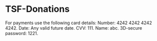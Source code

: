 # TSF-Donations

For payments use the following card details:
Number: 4242 4242 4242 4242.
Date: Any valid future date.
CVV: 111.
Name: abc.
3D-secure password: 1221.
